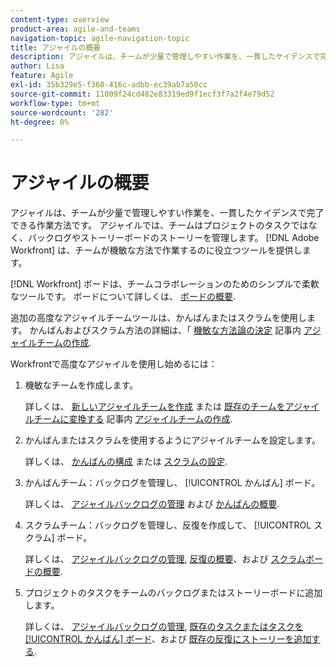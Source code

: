 ```yaml
---
content-type: overview
product-area: agile-and-teams
navigation-topic: agile-navigation-topic
title: アジャイルの概要
description: アジャイルは、チームが少量で管理しやすい作業を、一貫したケイデンスで完了できる作業方法です。 アジャイルでは、チームはプロジェクトのタスクではなく、バックログやストーリーボードのストーリーを管理します。 [!DNL Adobe Workfront] は、チームが機敏な方法で作業するのに役立つツールを提供します。
author: Lisa
feature: Agile
exl-id: 35b329e5-f360-416c-adbb-ec39ab7a50cc
source-git-commit: 11009f24cd482e83319ed9f1ecf3f7a2f4e79d52
workflow-type: tm+mt
source-wordcount: '282'
ht-degree: 0%

---
```


# アジャイルの概要

アジャイルは、チームが少量で管理しやすい作業を、一貫したケイデンスで完了できる作業方法です。 アジャイルでは、チームはプロジェクトのタスクではなく、バックログやストーリーボードのストーリーを管理します。 [!DNL Adobe Workfront] は、チームが機敏な方法で作業するのに役立つツールを提供します。

[!DNL Workfront] ボードは、チームコラボレーションのためのシンプルで柔軟なツールです。 ボードについて詳しくは、 [ボードの概要](../agile/boards-overview.md).

追加の高度なアジャイルチームツールは、かんばんまたはスクラムを使用します。 かんばんおよびスクラム方法の詳細は、「 [機敏な方法論の決定](../agile/get-started-with-agile-in-workfront/create-an-agile-team.md#deciding) 記事内 [アジャイルチームの作成](../agile/get-started-with-agile-in-workfront/create-an-agile-team.md).

Workfrontで高度なアジャイルを使用し始めるには：

1. 機敏なチームを作成します。

   詳しくは、 [新しいアジャイルチームを作成](../agile/get-started-with-agile-in-workfront/create-an-agile-team.md#creating-an-agile-team-from-scratch) または [既存のチームをアジャイルチームに変換する](../agile/get-started-with-agile-in-workfront/create-an-agile-team.md#converting-an-existing-team-into-an-agaile-team) 記事内 [アジャイルチームの作成](../agile/get-started-with-agile-in-workfront/create-an-agile-team.md).

1. かんばんまたはスクラムを使用するようにアジャイルチームを設定します。

   詳しくは、 [かんばんの構成](../agile/get-started-with-agile-in-workfront/configure-kanban.md) または [スクラムの設定](../agile/get-started-with-agile-in-workfront/configure-scrum.md).

1. かんばんチーム：バックログを管理し、 [!UICONTROL かんばん] ボード。

   詳しくは、 [アジャイルバックログの管理](../agile/work-in-an-agile-environment/manage-the-agile-backlog.md) および [かんばんの概要](../agile/use-kanban-in-an-agile-team/kanban-overview.md).

1. スクラムチーム：バックログを管理し、反復を作成して、 [!UICONTROL スクラム] ボード。

   詳しくは、 [アジャイルバックログの管理](../agile/work-in-an-agile-environment/manage-the-agile-backlog.md), [反復の概要](../agile/use-scrum-in-an-agile-team/iterations/iterations-overview.md)、および [スクラムボードの概要](../agile/use-scrum-in-an-agile-team/scrum-board/scrum-board-overview.md).

1. プロジェクトのタスクをチームのバックログまたはストーリーボードに追加します。

   詳しくは、 [アジャイルバックログの管理](../agile/work-in-an-agile-environment/manage-the-agile-backlog.md), [既存のタスクまたはタスクを [!UICONTROL かんばん] ボード](../agile/use-kanban-in-an-agile-team/add-existing-tasks-or-issues-to-the-kanban-board.md)、および [既存の反復にストーリーを追加する](../agile/use-scrum-in-an-agile-team/iterations/add-stories-to-existing-iteration.md).
